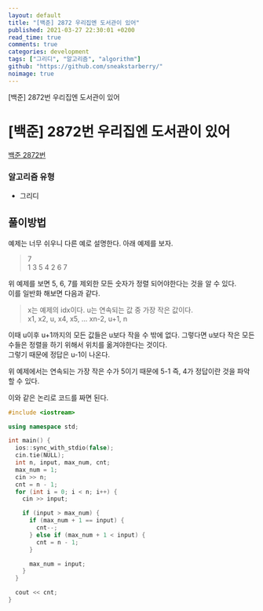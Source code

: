 ```yaml
---
layout: default
title: "[백준] 2872 우리집엔 도서관이 있어"
published: 2021-03-27 22:30:01 +0200
read_time: true
comments: true
categories: development
tags: ["그리디", "알고리즘", "algorithm"]
github: "https://github.com/sneakstarberry/"
noimage: true
---
```


[백준] 2872번 우리집엔 도서관이 있어

<!--more-->

# [백준] 2872번 우리집엔 도서관이 있어

[백준 2872번 ](https://www.acmicpc.net/problem/2872)

### 알고리즘 유형

- 그리디

## 풀이방법

예제는 너무 쉬우니 다른 예로 설명한다. 아래 예제를 보자.

> 7  
> 1 3 5 4 2 6 7

위 예제를 보면 5, 6, 7를 제외한 모든 숫자가 정렬 되어야한다는 것을 알 수 있다.  
이를 일반화 해보면 다음과 같다.

> x는 예제의 idx이다. u는 연속되는 값 중 가장 작은 값이다.  
> x1, x2, u, x4, x5, ... xn-2, u+1, n

이때 u이후 u+1까지의 모든 값들은 u보다 작을 수 밖에 없다. 그렇다면 u보다 작은 모든 수들은 정렬을 하기 위해서 위치를 옮겨야한다는 것이다.  
 그렇기 때문에 정답은 u-1이 나온다.

위 예제에서는 연속되는 가장 작은 수가 5이기 때문에 5-1 즉, 4가 정답이란 것을 파악할 수 있다.

이와 같은 논리로 코드를 짜면 된다.

```c++
#include <iostream>

using namespace std;

int main() {
  ios::sync_with_stdio(false);
  cin.tie(NULL);
  int n, input, max_num, cnt;
  max_num = 1;
  cin >> n;
  cnt = n - 1;
  for (int i = 0; i < n; i++) {
    cin >> input;

    if (input > max_num) {
      if (max_num + 1 == input) {
        cnt--;
      } else if (max_num + 1 < input) {
        cnt = n - 1;
      }

      max_num = input;
    }
  }

  cout << cnt;
}
```
